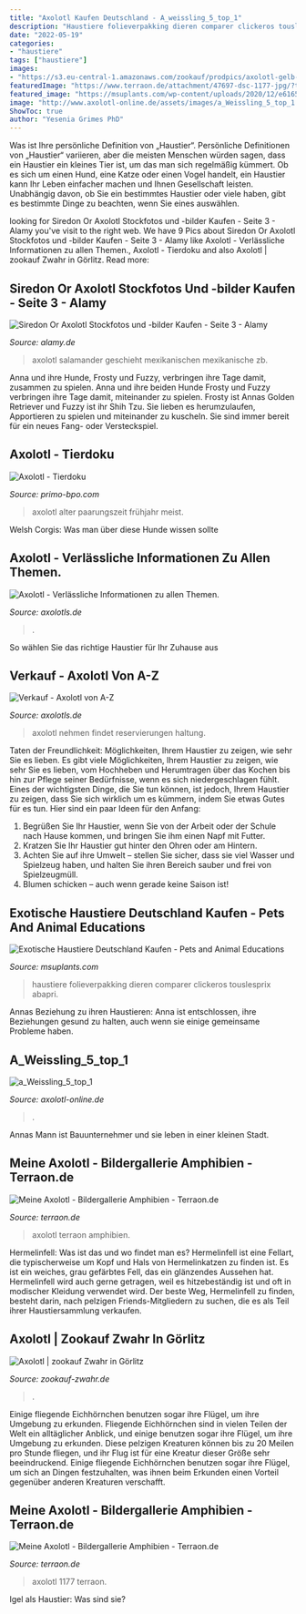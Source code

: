 ```yaml
---
title: "Axolotl Kaufen Deutschland - A_weissling_5_top_1"
description: "Haustiere folieverpakking dieren comparer clickeros touslesprix abapri"
date: "2022-05-19"
categories:
- "haustiere"
tags: ["haustiere"]
images:
- "https://s3.eu-central-1.amazonaws.com/zookauf/prodpics/axolotl-gelb-1-I9Nxt-800.jpg"
featuredImage: "https://www.terraon.de/attachment/47697-dsc-1177-jpg/?thumbnail=1"
featured_image: "https://msuplants.com/wp-content/uploads/2020/12/e6165f915a3fc064b72bed8e7ade8a83.png"
image: "http://www.axolotl-online.de/assets/images/a_Weissling_5_top_1.jpg"
ShowToc: true
author: "Yesenia Grimes PhD"
---
```



Was ist Ihre persönliche Definition von „Haustier“.
Persönliche Definitionen von „Haustier“ variieren, aber die meisten Menschen würden sagen, dass ein Haustier ein kleines Tier ist, um das man sich regelmäßig kümmert. Ob es sich um einen Hund, eine Katze oder einen Vogel handelt, ein Haustier kann Ihr Leben einfacher machen und Ihnen Gesellschaft leisten. Unabhängig davon, ob Sie ein bestimmtes Haustier oder viele haben, gibt es bestimmte Dinge zu beachten, wenn Sie eines auswählen.

	

		
looking for Siredon Or Axolotl Stockfotos und -bilder Kaufen - Seite 3 - Alamy you've visit to the right web. We have 9 Pics about Siredon Or Axolotl Stockfotos und -bilder Kaufen - Seite 3 - Alamy like Axolotl - Verlässliche Informationen zu allen Themen., Axolotl - Tierdoku and also Axolotl | zookauf Zwahr in Görlitz. Read more:
		
    
## Siredon Or Axolotl Stockfotos Und -bilder Kaufen - Seite 3 - Alamy

<img loading=lazy src="https://c8.alamy.com/compde/a5weyw/mexikanische-salamander-mexikanischen-axolotl-a5weyw.jpg" onerror="this.onerror=null;this.src='https://tse4.mm.bing.net/th?id=OIP.V-cwSlUJeF3XCHkEnrEE_wHaJo&amp;pid=15.1';" alt="Siredon Or Axolotl Stockfotos und -bilder Kaufen - Seite 3 - Alamy">

_Source: alamy.de_

>axolotl salamander geschieht mexikanischen mexikanische zb. 

	

Anna und ihre Hunde, Frosty und Fuzzy, verbringen ihre Tage damit, zusammen zu spielen.
Anna und ihre beiden Hunde Frosty und Fuzzy verbringen ihre Tage damit, miteinander zu spielen. Frosty ist Annas Golden Retriever und Fuzzy ist ihr Shih Tzu. Sie lieben es herumzulaufen, Apportieren zu spielen und miteinander zu kuscheln. Sie sind immer bereit für ein neues Fang- oder Versteckspiel.

    
## Axolotl - Tierdoku

<img loading=lazy src="https://webimg.secondhandapp.com/w-i-mgl/591098baa5e9ae0d66001941" onerror="this.onerror=null;this.src='https://tse3.mm.bing.net/th?id=OIP.QGr5nSfnAAzbmoD_sLBXIgHaG5&amp;pid=15.1';" alt="Axolotl - Tierdoku">

_Source: primo-bpo.com_

>axolotl alter paarungszeit frühjahr meist. 

	

Welsh Corgis: Was man über diese Hunde wissen sollte

    
## Axolotl - Verlässliche Informationen Zu Allen Themen.

<img loading=lazy src="http://www.axolotls.de/mediapool/131/1316964/resources/51434177.jpg" onerror="this.onerror=null;this.src='https://tse4.mm.bing.net/th?id=OIP.sfDbAbii7dl2mkPKtRGxtwHaCS&amp;pid=15.1';" alt="Axolotl - Verlässliche Informationen zu allen Themen.">

_Source: axolotls.de_

>. 

	

So wählen Sie das richtige Haustier für Ihr Zuhause aus

    
## Verkauf - Axolotl Von A-Z

<img loading=lazy src="https://www.axolotls.de/wp-content/uploads/2021/06/IMG_2291.jpg" onerror="this.onerror=null;this.src='https://tse4.mm.bing.net/th?id=OIP.nrK_wBiWF08Lr77PpNFcwAHaEK&amp;pid=15.1';" alt="Verkauf - Axolotl von A-Z">

_Source: axolotls.de_

>axolotl nehmen findet reservierungen haltung. 

	

Taten der Freundlichkeit: Möglichkeiten, Ihrem Haustier zu zeigen, wie sehr Sie es lieben.
Es gibt viele Möglichkeiten, Ihrem Haustier zu zeigen, wie sehr Sie es lieben, vom Hochheben und Herumtragen über das Kochen bis hin zur Pflege seiner Bedürfnisse, wenn es sich niedergeschlagen fühlt. Eines der wichtigsten Dinge, die Sie tun können, ist jedoch, Ihrem Haustier zu zeigen, dass Sie sich wirklich um es kümmern, indem Sie etwas Gutes für es tun. Hier sind ein paar Ideen für den Anfang:
1. Begrüßen Sie Ihr Haustier, wenn Sie von der Arbeit oder der Schule nach Hause kommen, und bringen Sie ihm einen Napf mit Futter.
2. Kratzen Sie Ihr Haustier gut hinter den Ohren oder am Hintern.
3. Achten Sie auf ihre Umwelt – stellen Sie sicher, dass sie viel Wasser und Spielzeug haben, und halten Sie ihren Bereich sauber und frei von Spielzeugmüll.
4. Blumen schicken – auch wenn gerade keine Saison ist!

    
## Exotische Haustiere Deutschland Kaufen - Pets And Animal Educations

<img loading=lazy src="https://msuplants.com/wp-content/uploads/2020/12/e6165f915a3fc064b72bed8e7ade8a83.png" onerror="this.onerror=null;this.src='https://tse4.mm.bing.net/th?id=OIP.BkyWxjFmJ1It5weYCL4coQHaFL&amp;pid=15.1';" alt="Exotische Haustiere Deutschland Kaufen - Pets and Animal Educations">

_Source: msuplants.com_

>haustiere folieverpakking dieren comparer clickeros touslesprix abapri. 

	

Annas Beziehung zu ihren Haustieren: Anna ist entschlossen, ihre Beziehungen gesund zu halten, auch wenn sie einige gemeinsame Probleme haben.

    
## A_Weissling_5_top_1

<img loading=lazy src="http://www.axolotl-online.de/assets/images/a_Weissling_5_top_1.jpg" onerror="this.onerror=null;this.src='https://tse3.mm.bing.net/th?id=OIP.RUKTGwIqpUI3hRYVPhrZoQAAAA&amp;pid=15.1';" alt="a_Weissling_5_top_1">

_Source: axolotl-online.de_

>. 

	

Annas Mann ist Bauunternehmer und sie leben in einer kleinen Stadt.

    
## Meine Axolotl - Bildergallerie Amphibien - Terraon.de

<img loading=lazy src="https://www.terraon.de/attachment/47695-dsc-1192-jpg/" onerror="this.onerror=null;this.src='https://tse2.mm.bing.net/th?id=OIP.wVyES6dTCNukY7DXAuLJbQHaE8&amp;pid=15.1';" alt="Meine Axolotl - Bildergallerie Amphibien - Terraon.de">

_Source: terraon.de_

>axolotl terraon amphibien. 

	

Hermelinfell: Was ist das und wo findet man es?
Hermelinfell ist eine Fellart, die typischerweise um Kopf und Hals von Hermelinkatzen zu finden ist. Es ist ein weiches, grau gefärbtes Fell, das ein glänzendes Aussehen hat. Hermelinfell wird auch gerne getragen, weil es hitzebeständig ist und oft in modischer Kleidung verwendet wird. Der beste Weg, Hermelinfell zu finden, besteht darin, nach pelzigen Friends-Mitgliedern zu suchen, die es als Teil ihrer Haustiersammlung verkaufen.

    
## Axolotl | Zookauf Zwahr In Görlitz

<img loading=lazy src="https://s3.eu-central-1.amazonaws.com/zookauf/prodpics/axolotl-gelb-1-I9Nxt-800.jpg" onerror="this.onerror=null;this.src='https://tse3.mm.bing.net/th?id=OIP.vUCE53Fns8YfoySP4iH84wHaE7&amp;pid=15.1';" alt="Axolotl | zookauf Zwahr in Görlitz">

_Source: zookauf-zwahr.de_

>. 

	

Einige fliegende Eichhörnchen benutzen sogar ihre Flügel, um ihre Umgebung zu erkunden.
Fliegende Eichhörnchen sind in vielen Teilen der Welt ein alltäglicher Anblick, und einige benutzen sogar ihre Flügel, um ihre Umgebung zu erkunden. Diese pelzigen Kreaturen können bis zu 20 Meilen pro Stunde fliegen, und ihr Flug ist für eine Kreatur dieser Größe sehr beeindruckend. Einige fliegende Eichhörnchen benutzen sogar ihre Flügel, um sich an Dingen festzuhalten, was ihnen beim Erkunden einen Vorteil gegenüber anderen Kreaturen verschafft.

    
## Meine Axolotl - Bildergallerie Amphibien - Terraon.de

<img loading=lazy src="https://www.terraon.de/attachment/47697-dsc-1177-jpg/?thumbnail=1" onerror="this.onerror=null;this.src='https://tse3.mm.bing.net/th?id=OIP.JND2xUY1cImb-Z78IKjvXgAAAA&amp;pid=15.1';" alt="Meine Axolotl - Bildergallerie Amphibien - Terraon.de">

_Source: terraon.de_

>axolotl 1177 terraon. 

	

Igel als Haustier: Was sind sie?

